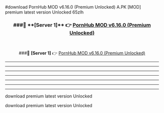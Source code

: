 #download PornHub MOD v6.16.0 (Premium Unlocked)  A.PK [MOD] premium latest version Unlocked 65zlh 



<div align="center">
<h3>###🔹 **[Server 1]** 👉 <a href="https://download1apk.web.app/">PornHub MOD v6.16.0 (Premium Unlocked) </a></h3><br>


###🔹 **[Server 1]** 👉 <a href="https://download1apk.web.app/">PornHub MOD v6.16.0 (Premium Unlocked) </a></h3>
</div>



----------------------------------------------------------

----------------------------------------------------------

----------------------------------------------------------

----------------------------------------------------------

----------------------------------------------------------

----------------------------------------------------------

----------------------------------------------------------

download premium latest version Unlocked

download premium latest version Unlocked
